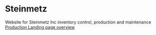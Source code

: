 # Steinmetz
Website for Steinmetz Inc inventory control, production and maintenance <br>
[Production Landing page overview](docs/ProductionLandingPageOverview.md)
